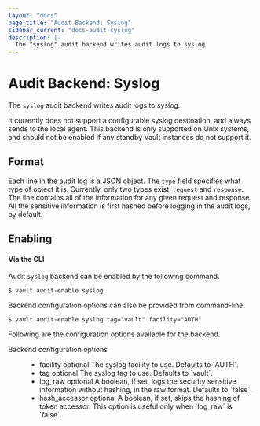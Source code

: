 ```yaml
---
layout: "docs"
page_title: "Audit Backend: Syslog"
sidebar_current: "docs-audit-syslog"
description: |-
  The "syslog" audit backend writes audit logs to syslog.
---
```


# Audit Backend: Syslog

The `syslog` audit backend writes audit logs to syslog.

It currently does not support a configurable syslog destination, and always
sends to the local agent. This backend is only supported on Unix systems,
and should not be enabled if any standby Vault instances do not support it.

## Format

Each line in the audit log is a JSON object. The `type` field specifies what type of
object it is. Currently, only two types exist: `request` and `response`. The line contains
all of the information for any given request and response. All the sensitive information
is first hashed before logging in the audit logs, by default.

## Enabling

#### Via the CLI

Audit `syslog` backend can be enabled by the following command.

```
$ vault audit-enable syslog
```

Backend configuration options can also be provided from command-line.

```
$ vault audit-enable syslog tag="vault" facility="AUTH"
```

Following are the configuration options available for the backend.

<dl class="api">
  <dt>Backend configuration options</dt>
  <dd>
    <ul>
      <li>
        <span class="param">facility</span>
        <span class="param-flags">optional</span>
            The syslog facility to use. Defaults to `AUTH`.
      </li>
      <li>
        <span class="param">tag</span>
        <span class="param-flags">optional</span>
            The syslog tag to use. Defaults to `vault`.
      </li>
      <li>
        <span class="param">log_raw</span>
        <span class="param-flags">optional</span>
            A boolean, if set, logs the security sensitive information without
            hashing, in the raw format. Defaults to `false`.
      </li>
      <li>
        <span class="param">hash_accessor</span>
        <span class="param-flags">optional</span>
            A boolean, if set, skips the hashing of token accessor. This option
            is useful only when `log_raw` is `false`.
      </li>
    </ul>
  </dd>
</dl>
